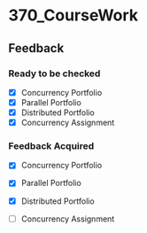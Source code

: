 # 370_CourseWork
## Feedback
### Ready to be checked
- [x] Concurrency Portfolio
- [x] Parallel Portfolio
- [x] Distributed Portfolio
- [x] Concurrency Assignment

### Feedback Acquired
- [x] Concurrency Portfolio
- [x] Parallel Portfolio
- [x] Distributed Portfolio
- [ ] Concurrency Assignment

